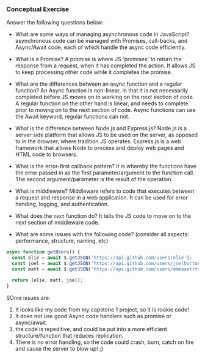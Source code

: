 ### Conceptual Exercise

Answer the following questions below:

- What are some ways of managing asynchronous code in JavaScript?
asynchronous code can be managed with Promises, call-backs, and Async/Await code, each of which handle the async code efficiently.

- What is a Promise?
A promise is where JS 'promises' to return the response from a request, when it has completed the action. It allows JS to keep processing other code while it completes the promise.

- What are the differences between an async function and a regular function?
An Async function is non-linear, in that it is not necessarily completed before JS moves on to working on the next section of code. A regular function on the other hand is linear, and needs to complete prior to moving on to the next section of code. Async functions can use the Await keyword, regular functions can not.

- What is the difference between Node.js and Express.js?
Node.js is a server side platform that allows JS to be used on the server, as opposed to in the browser, where tradition JS operates. Express.js is a web framework that allows Node to process and deploy web pages and HTML code to browsers.

- What is the error-first callback pattern?
It is whereby the functions have the error passed in as the first parameter/argument to the function call. The second argument/parameter is the result of the operation.

- What is middleware?
Middleware refers to code that executes between a request and response in a web application. It can be used for error handing, logging, and authentication.

- What does the `next` function do?
It tells the JS code to move on to the next section of middleware code.

- What are some issues with the following code? (consider all aspects: performance, structure, naming, etc)

```js
async function getUsers() {
  const elie = await $.getJSON('https://api.github.com/users/elie');
  const joel = await $.getJSON('https://api.github.com/users/joelburton');
  const matt = await $.getJSON('https://api.github.com/users/mmmaaatttttt');

  return [elie, matt, joel];
}
```

SOme issues are:
1. It looks like my code from my capstone 1 project, so it is rookie code!
2.  It does not use good Async code handlers such as promise or async/await.
3. the code is repeditive, and could be put into a more efficient structure/function that reduces replication.
4. There is no error handling, so the code could crash, burn, catch on fire and cause the server to blow up! ;)

